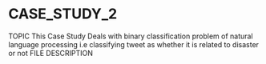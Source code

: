 # CASE_STUDY_2
TOPIC
This Case Study Deals with binary classification problem of natural language processing i.e classifying tweet as whether it is related to disaster or not
FILE DESCRIPTION
